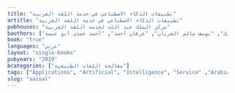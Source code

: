 ```yaml
---
title: "تطبيقات الذكاء الاصطناعي في خدمة اللغة العربية"
artitle: "تطبيقات الذكاء الاصطناعي في خدمة اللغة العربية"
pubhouses: "مركز الملك عبد الله لخدمة اللغة العربية"
bauthors: ["أمجد يوسف أبوجبارة", "غريب واجب غريبي", "أحمد الحايك", "يوسف سالم العريان", "عرفان أحمد", "أحمد حمدي أبو عبسة"]
book: "true"
languages: "عربي"
layout: "single-books"
pubyears: "2019"
bcategories: ["معالجة اللغات الطبيعية"]
tags: ["Applications", "Artificial", "Intelligence", "Service" ,"Arabic","Language"]
slug: "aaisal"
---
```


